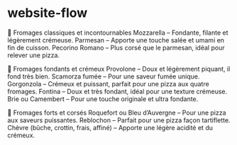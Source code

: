 # website-flow

🧀 Fromages classiques et incontournables
Mozzarella – Fondante, filante et légèrement crémeuse.
Parmesan – Apporte une touche salée et umami en fin de cuisson.
Pecorino Romano – Plus corsé que le parmesan, idéal pour relever une pizza.

🧀 Fromages fondants et crémeux
Provolone – Doux et légèrement piquant, il fond très bien.
Scamorza fumée – Pour une saveur fumée unique.
Gorgonzola – Crémeux et puissant, parfait pour une pizza aux quatre fromages.
Fontina – Doux et très fondant, idéal pour une texture crémeuse.
Brie ou Camembert – Pour une touche originale et ultra fondante.

🧀 Fromages forts et corsés
Roquefort ou Bleu d’Auvergne – Pour une pizza aux saveurs puissantes.
Reblochon – Parfait pour une pizza façon tartiflette.
Chèvre (bûche, crottin, frais, affiné) – Apporte une légère acidité et du crémeux.